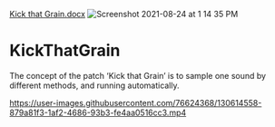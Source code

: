 [Kick that Grain.docx](https://github.com/cheapcrapcommunity/KickThatGrain/files/7038994/Kick.that.Grain.docx)
![Screenshot 2021-08-24 at 1 14 35 PM](https://user-images.githubusercontent.com/76624368/130614521-d4be249d-28a5-4602-84d0-40a33772802e.png)
# KickThatGrain
The concept of the patch ‘Kick that Grain’ is to sample one sound by different methods, and running automatically. 


https://user-images.githubusercontent.com/76624368/130614558-879a81f3-1af2-4686-93b3-fe4aa0516cc3.mp4

